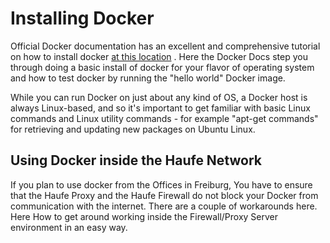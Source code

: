 # Installing Docker

Official Docker documentation has an excellent and comprehensive tutorial on how to install docker [at this location](https://docs.docker.com/engine/getstarted/step_one/) . Here the Docker Docs step you through doing a basic install of docker for your flavor of operating system and how to test docker by running the "hello world" Docker image.

While you can run Docker on just about any kind of OS, a Docker host is always Linux-based, and so it's important to get familiar with basic Linux commands and Linux utility commands - for example "apt-get commands" for retrieving and updating new packages on Ubuntu Linux.

## Using Docker inside the Haufe Network

If you plan to use docker from the Offices in Freiburg, You have to ensure that the Haufe Proxy and the Haufe Firewall do not block your Docker from communication with the internet. There are a couple of workarounds here. Here How to get around working inside the Firewall/Proxy Server environment in an easy way. 












